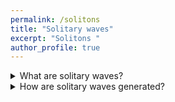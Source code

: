 ```yaml
---
permalink: /solitons
title: "Solitary waves"
excerpt: "Solitons "
author_profile: true
---
```


      
<details>
  <summary>
    What are solitary waves?
  </summary>
  <p style="background-color:#f0f0f5">
    Solitary waves are a special class of water waves. For the purposes of this project, they are best defined by a single elevation in the water surface. A soliton will typically span the entire width of a canal. Such a wave is most likely to be seen on its own, upstream of any boat because solitons move faster than the boat that created them and can travel very long distance without changing shape.
  </p>
</details>

<details>
  <summary>
    How are solitary waves generated?
  </summary>
    <p>
    Solitary waves are generated when a vessel enters the so-called trans-critical region in terms of blockage and speed. We can express the blockage as $B=A_c/A_b$ where $A_c$ is the canal cross-sectional area and $A_b$ is the boat midship cross sectional area. We also make the speed ($V$) dimensionless by dividing it by the speed of the wave $c=\surd(gh)$, with $g=9.81m/s^2$ and $h$ being the water depth. We call that ratio the depth Froude number $V/\surd(gh)$ which is  analogous to the Mach number in aerodynamics.
  </p>
</details>
